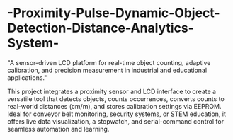 # -Proximity-Pulse-Dynamic-Object-Detection-Distance-Analytics-System-
"A sensor-driven LCD platform for real-time object counting, adaptive calibration, and precision measurement in industrial and educational applications."


This project integrates a proximity sensor and LCD interface to create a versatile tool that detects objects, counts occurrences, converts counts to real-world distances (cm/m), and stores calibration settings via EEPROM. Ideal for conveyor belt monitoring, security systems, or STEM education, it offers live data visualization, a stopwatch, and serial-command control for seamless automation and learning.
